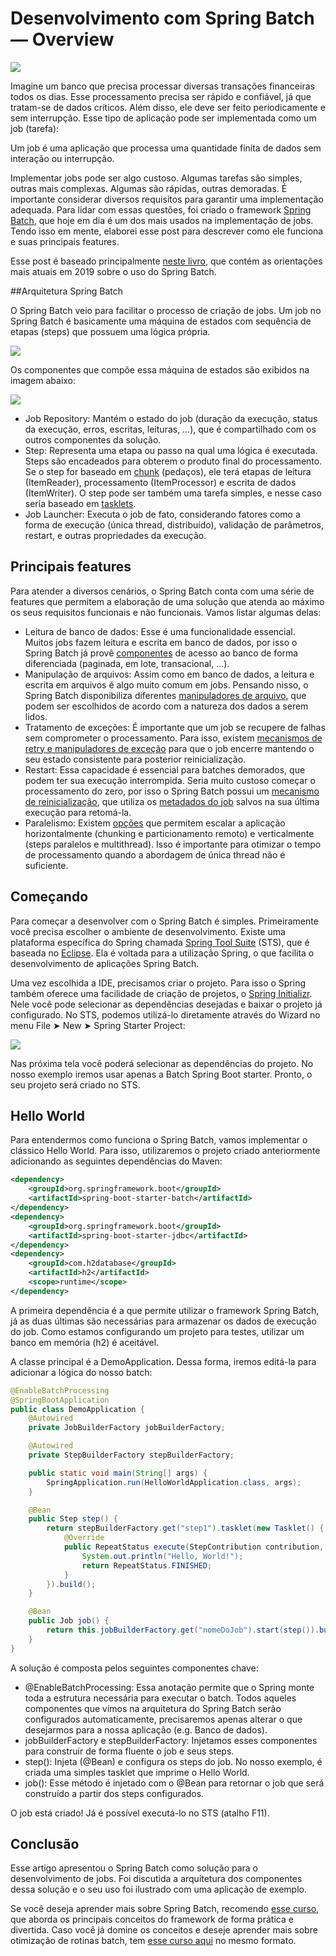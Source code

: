 # Desenvolvimento com Spring Batch — Overview

![](https://miro.medium.com/max/1400/1*6UFN_0jjWwjthVDcUKo4uw.jpeg)

Imagine um banco que precisa processar diversas transações financeiras todos os dias. Esse processamento precisa ser rápido e confiável, já que tratam-se de dados críticos. Além disso, ele deve ser feito periodicamente e sem interrupção. Esse tipo de aplicação pode ser implementada como um job (tarefa):

Um job é uma aplicação que processa uma quantidade finita de dados sem interação ou interrupção.

Implementar jobs pode ser algo custoso. Algumas tarefas são simples, outras mais complexas. Algumas são rápidas, outras demoradas. É importante considerar diversos requisitos para garantir uma implementação adequada. Para lidar com essas questões, foi criado o framework [Spring Batch](https://spring.io/projects/spring-batch), que hoje em dia é um dos mais usados na implementação de jobs. Tendo isso em mente, elaborei esse post para descrever como ele funciona e suas principais features.

Esse post é baseado principalmente [neste livro](https://www.amazon.com.br/Definitive-Guide-Spring-Batch-Processing-ebook/dp/B07V57NTT1/ref=asc_df_B07V57NTT1/?tag=googleshopp00-20&linkCode=df0&hvadid=379725685153&hvpos=1o1&hvnetw=g&hvrand=12482602994081499700&hvpone=&hvptwo=&hvqmt=&hvdev=c&hvdvcmdl=&hvlocint=&hvlocphy=1001655&hvtargid=pla-812268305883&psc=1), que contém as orientações mais atuais em 2019 sobre o uso do Spring Batch.

##Arquitetura Spring Batch

O Spring Batch veio para facilitar o processo de criação de jobs. Um job no Spring Batch é basicamente uma máquina de estados com sequência de etapas (steps) que possuem uma lógica própria.

![](https://miro.medium.com/max/1400/1*bYMHRTsH7cMGv9GMXEXWGQ.png)

Os componentes que compõe essa máquina de estados são exibidos na imagem abaixo:

![](https://miro.medium.com/max/1400/1*IotPHxVJNyYea9t34G0wzg.png)

* Job Repository: Mantém o estado do job (duração da execução, status da execução, erros, escritas, leituras, …), que é compartilhado com os outros componentes da solução.
* Step: Representa uma etapa ou passo na qual uma lógica é executada. Steps são encadeados para obterem o produto final do processamento. Se o step for baseado em [chunk](https://docs.spring.io/spring-batch/docs/current/reference/html/step.html#chunkOrientedProcessing) (pedaços), ele terá etapas de leitura (ItemReader), processamento (ItemProcessor) e escrita de dados (ItemWriter). O step pode ser também uma tarefa simples, e nesse caso seria baseado em [tasklets](https://docs.spring.io/spring-batch/docs/current/reference/html/step.html#taskletStep).
* Job Launcher: Executa o job de fato, considerando fatores como a forma de execução (única thread, distribuído), validação de parâmetros, restart, e outras propriedades da execução.

## Principais features

Para atender a diversos cenários, o Spring Batch conta com uma série de features que permitem a elaboração de uma solução que atenda ao máximo os seus requisitos funcionais e não funcionais. Vamos listar algumas delas:

* Leitura de banco de dados: Esse é uma funcionalidade essencial. Muitos jobs fazem leitura e escrita em banco de dados, por isso o Spring Batch já provê [componentes](https://docs.spring.io/spring-batch/docs/current/reference/html/readersAndWriters.html#database) de acesso ao banco de forma diferenciada (paginada, em lote, transacional, …).
* Manipulação de arquivos: Assim como em banco de dados, a leitura e escrita em arquivos é algo muito comum em jobs. Pensando nisso, o Spring Batch disponibiliza diferentes [manipuladores de arquivo](https://docs.spring.io/spring-batch/docs/current/reference/html/readersAndWriters.html#flatFiles), que podem ser escolhidos de acordo com a natureza dos dados a serem lidos.
* Tratamento de exceções: É importante que um job se recupere de falhas sem comprometer o processamento. Para isso, existem [mecanismos de retry e manipuladores de exceção](https://docs.spring.io/spring-batch/docs/current/reference/html/readersAndWriters.html#faultTolerant) para que o job encerre mantendo o seu estado consistente para posterior reinicialização.
* Restart: Essa capacidade é essencial para batches demorados, que podem ter sua execução interrompida. Seria muito custoso começar o processamento do zero, por isso o Spring Batch possui um [mecanismo de reinicialização](https://docs.spring.io/spring-batch/docs/current/reference/html/job.html#restartability), que utiliza os [metadados do job](https://docs.spring.io/spring-batch/docs/current/reference/html/schema-appendix.html#metaDataSchema) salvos na sua última execução para retomá-la.
* Paralelismo: Existem [opções](https://docs.spring.io/spring-batch/docs/current/reference/html/scalability.html#scalability) que permitem escalar a aplicação horizontalmente (chunking e particionamento remoto) e verticalmente (steps paralelos e multithread). Isso é importante para otimizar o tempo de processamento quando a abordagem de única thread não é suficiente.

## Começando

Para começar a desenvolver com o Spring Batch é simples. Primeiramente você precisa escolher o ambiente de desenvolvimento. Existe uma plataforma específica do Spring chamada [Spring Tool Suite](https://spring.io/tools) (STS), que é baseada no [Eclipse](https://medium.com/@giu.drawer/eclipse-para-desenvolvimento-java-b589667f3f7a). Ela é voltada para a utilização Spring, o que facilita o desenvolvimento de aplicações Spring Batch.

Uma vez escolhida a IDE, precisamos criar o projeto. Para isso o Spring também oferece uma facilidade de criação de projetos, o [Spring Initializr](https://start.spring.io/). Nele você pode selecionar as dependências desejadas e baixar o projeto já configurado. No STS, podemos utilizá-lo diretamente através do Wizard no menu File ➤ New ➤ Spring Starter Project:

![](https://miro.medium.com/max/1400/1*FLM9t6muk0_ht76BjVeFOw.png)

Nas próxima tela você poderá selecionar as dependências do projeto. No nosso exemplo iremos usar apenas a Batch Spring Boot starter. Pronto, o seu projeto será criado no STS.

## Hello World

Para entendermos como funciona o Spring Batch, vamos implementar o clássico Hello World. Para isso, utilizaremos o projeto criado anteriormente adicionando as seguintes dependências do Maven:

```xml
<dependency>
	<groupId>org.springframework.boot</groupId>
	<artifactId>spring-boot-starter-batch</artifactId>
</dependency>
<dependency>
	<groupId>org.springframework.boot</groupId>
	<artifactId>spring-boot-starter-jdbc</artifactId>
</dependency>
<dependency>
	<groupId>com.h2database</groupId>
	<artifactId>h2</artifactId>
	<scope>runtime</scope>
</dependency>
```

A primeira dependência é a que permite utilizar o framework Spring Batch, já as duas últimas são necessárias para armazenar os dados de execução do job. Como estamos configurando um projeto para testes, utilizar um banco em memória (h2) é aceitável.

A classe principal é a DemoApplication. Dessa forma, iremos editá-la para adicionar a lógica do nosso batch:

```java
@EnableBatchProcessing
@SpringBootApplication
public class DemoApplication {
	@Autowired
	private JobBuilderFactory jobBuilderFactory;

	@Autowired
	private StepBuilderFactory stepBuilderFactory;

	public static void main(String[] args) {
		SpringApplication.run(HelloWorldApplication.class, args);
	}

	@Bean
	public Step step() {
		return stepBuilderFactory.get("step1").tasklet(new Tasklet() {
			@Override
			public RepeatStatus execute(StepContribution contribution, ChunkContext chunkContext) throws Exception {
				System.out.println("Hello, World!");
				return RepeatStatus.FINISHED;
			}
		}).build();
	}

	@Bean
	public Job job() {
		return this.jobBuilderFactory.get("nomeDoJob").start(step()).build();
	}
}
```

A solução é composta pelos seguintes componentes chave:

* @EnableBatchProcessing: Essa anotação permite que o Spring monte toda a estrutura necessária para executar o batch. Todos aqueles componentes que vimos na arquitetura do Spring Batch serão configurados automaticamente, precisaremos apenas alterar o que desejarmos para a nossa aplicação (e.g. Banco de dados).
* jobBuilderFactory e stepBuilderFactory: Injetamos esses componentes para construir de forma fluente o job e seus steps.
* step(): Injeta (@Bean) e configura os steps do job. No nosso exemplo, é criada uma simples tasklet que imprime o Hello World.
* job(): Esse método é injetado com o @Bean para retornar o job que será construído a partir dos steps configurados.

O job está criado! Já é possível executá-lo no STS (atalho F11).

## Conclusão

Esse artigo apresentou o Spring Batch como solução para o desenvolvimento de jobs. Foi discutida a arquitetura dos componentes dessa solução e o seu uso foi ilustrado com uma aplicação de exemplo.

Se você deseja aprender mais sobre Spring Batch, recomendo [esse curso](https://www.udemy.com/course/curso-para-desenvolvimento-de-jobs-com-spring-batch/?referralCode=8743E206FA9240686B20), que aborda os principais conceitos do framework de forma prática e divertida. Caso você já domine os conceitos e deseje aprender mais sobre otimização de rotinas batch, tem [esse curso aqui](https://www.udemy.com/course/otimizacao-de-desempenho-para-jobs-spring-batch/?referralCode=EE9FA1CDD3AF90B0198D) no mesmo formato.
